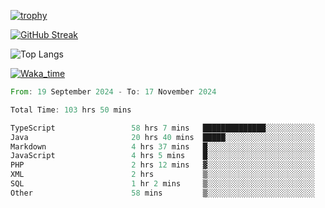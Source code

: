 <!--
**ren-joey/ren-joey** is a ✨ _special_ ✨ repository because its `README.md` (this file) appears on your GitHub profile.

Here are some ideas to get you started:

- 🔭 I’m currently working on ...
- 🌱 I’m currently learning ...
- 👯 I’m looking to collaborate on ...
- 🤔 I’m looking for help with ...
- 💬 Ask me about ...
- 📫 How to reach me: ...
- 😄 Pronouns: ...
- ⚡ Fun fact: ...
-->

[![trophy](https://github-profile-trophy.vercel.app/?username=ren-joey&theme=darkhub&column=5)](https://github.com/ren-joey)

[![GitHub Streak](https://streak-stats.demolab.com/?user=ren-joey&theme=dark)](https://github.com/ren-joey)

![Top Langs](https://github-readme-stats.vercel.app/api/top-langs?username=ren-joey&show_icons=true&layout=compact&locale=en&hide=html,CSS,scss,Pug,Twig&theme=dark)

[![Waka_time](https://github-readme-stats.vercel.app/api/wakatime?username=joeyren&theme=dark)](https://github.com/ren-joey)

<!--START_SECTION:waka-->

```rust
From: 19 September 2024 - To: 17 November 2024

Total Time: 103 hrs 50 mins

TypeScript                 58 hrs 7 mins   ██████████████░░░░░░░░░░░   55.45 %
Java                       20 hrs 40 mins  █████░░░░░░░░░░░░░░░░░░░░   19.72 %
Markdown                   4 hrs 37 mins   █░░░░░░░░░░░░░░░░░░░░░░░░   04.41 %
JavaScript                 4 hrs 5 mins    █░░░░░░░░░░░░░░░░░░░░░░░░   03.91 %
PHP                        2 hrs 12 mins   ▓░░░░░░░░░░░░░░░░░░░░░░░░   02.11 %
XML                        2 hrs           ▒░░░░░░░░░░░░░░░░░░░░░░░░   01.91 %
SQL                        1 hr 2 mins     ▒░░░░░░░░░░░░░░░░░░░░░░░░   00.99 %
Other                      58 mins         ▒░░░░░░░░░░░░░░░░░░░░░░░░   00.93 %
```

<!--END_SECTION:waka-->
